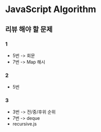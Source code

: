 # JavaScript Algorithm

## 리뷰 해야 할 문제
### 1
- 5번 -> 회문
- 7번 -> Map 해시

### 2
- 5번

### 3
- 3번 -> 전/중/후위 순위
- 7번 -> deque
- recursive.js
